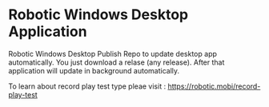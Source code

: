 # Robotic Windows Desktop Application
Robotic Windows Desktop Publish Repo to update desktop app automatically. You just download a relase (any release). After that application will update in background automatically.

To learn about record play test type pleae visit : https://robotic.mobi/record-play-test

